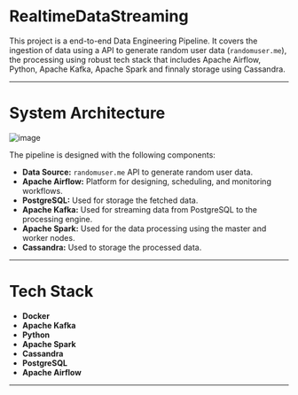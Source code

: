 # RealtimeDataStreaming

This project is a end-to-end Data Engineering Pipeline. It covers the ingestion of data using a API to generate random user data (```randomuser.me```), the processing using robust tech stack that includes Apache Airflow, Python, Apache Kafka, Apache Spark and finnaly storage using Cassandra.

---

# System Architecture

![image](https://github.com/goncalofontes-hub/RealtimeDataStreaming/assets/61528618/c71e7829-27e1-4632-986e-40a5315d2703)

The pipeline is designed with the following components:
+ **Data Source:** ```randomuser.me``` API to generate random user data.
+ **Apache Airflow:** Platform for designing, scheduling, and monitoring workflows.
+ **PostgreSQL:** Used for storage the fetched data.
+ **Apache Kafka:** Used for streaming data from PostgreSQL to the processing engine.
+ **Apache Spark:** Used for the data processing using the master and worker nodes.
+ **Cassandra:** Used to storage the processed data.

---
# Tech Stack

+ **Docker**
+ **Apache Kafka**
+ **Python**
+ **Apache Spark**
+ **Cassandra**
+ **PostgreSQL**
+ **Apache Airflow**

---

